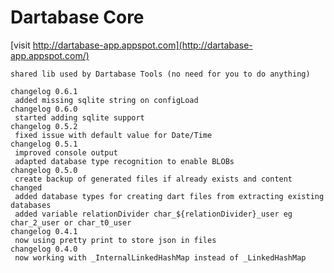 Dartabase Core
==============
 [visit http://dartabase-app.appspot.com](http://dartabase-app.appspot.com/)
 
    shared lib used by Dartabase Tools (no need for you to do anything)
    
    changelog 0.6.1
     added missing sqlite string on configLoad
    changelog 0.6.0
     started adding sqlite support
    changelog 0.5.2    
     fixed issue with default value for Date/Time
    changelog 0.5.1
     improved console output 
     adapted database type recognition to enable BLOBs
    changelog 0.5.0
     create backup of generated files if already exists and content changed
     added database types for creating dart files from extracting existing databases
     added variable relationDivider char_${relationDivider}_user eg char_2_user or char_t0_user
    changelog 0.4.1 
     now using pretty print to store json in files
    changelog 0.4.0 
     now working with _InternalLinkedHashMap instead of _LinkedHashMap
    